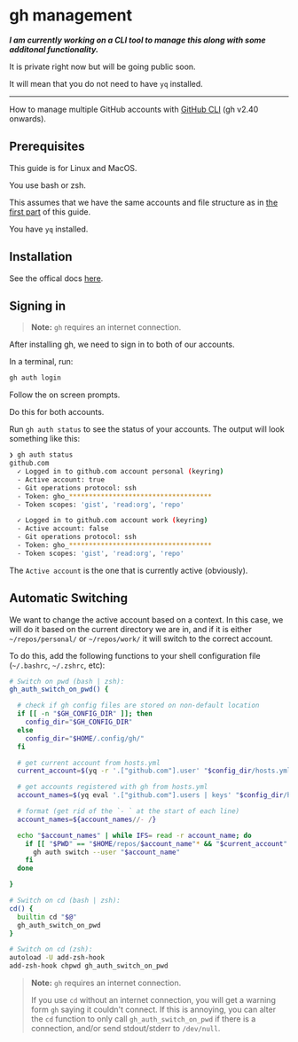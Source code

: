 # gh management

***I am currently working on a CLI tool to manage this along with some additonal functionality.***

It is private right now but will be going public soon.

It will mean that you do not need to have `yq` installed.

---

How to manage multiple GitHub accounts with [GitHub CLI](https://cli.github.com/) (gh v2.40 onwards).

## Prerequisites

This guide is for Linux and MacOS.

You use bash or zsh.

This assumes that we have the same accounts and file structure as in [the first part](./README.md) of this guide.

You have `yq` installed.

## Installation

See the offical docs [here](https://github.com/cli/cli#installation).

## Signing in

> **Note:**
> `gh` requires an internet connection.

After installing gh, we need to sign in to both of our accounts.

In a terminal, run:

```bash
gh auth login
```

Follow the on screen prompts.

Do this for both accounts.

Run `gh auth status` to see the status of your accounts. The output will look something like this:

```bash
❯ gh auth status
github.com
  ✓ Logged in to github.com account personal (keyring)
  - Active account: true
  - Git operations protocol: ssh
  - Token: gho_************************************
  - Token scopes: 'gist', 'read:org', 'repo'

  ✓ Logged in to github.com account work (keyring)
  - Active account: false
  - Git operations protocol: ssh
  - Token: gho_************************************
  - Token scopes: 'gist', 'read:org', 'repo'
```

The `Active account` is the one that is currently active (obviously).

## Automatic Switching

We want to change the active account based on a context. In this case, we will do it based on the current directory we are in, and if it is either `~/repos/personal/` or `~/repos/work/` it will switch to the correct account.

To do this, add the following functions to your shell configuration file (`~/.bashrc`, `~/.zshrc`, etc):

```bash
# Switch on pwd (bash | zsh):
gh_auth_switch_on_pwd() {

  # check if gh config files are stored on non-default location
  if [[ -n "$GH_CONFIG_DIR" ]]; then
    config_dir="$GH_CONFIG_DIR"
  else
    config_dir="$HOME/.config/gh/"
  fi

  # get current account from hosts.yml
  current_account=$(yq -r '.["github.com"].user' "$config_dir/hosts.yml")

  # get accounts registered with gh from hosts.yml
  account_names=$(yq eval '.["github.com"].users | keys' "$config_dir/hosts.yml")

  # format (get rid of the `- ` at the start of each line)
  account_names=${account_names//- /}

  echo "$account_names" | while IFS= read -r account_name; do
    if [[ "$PWD" == "$HOME/repos/$account_name"* && "$current_account" != "$account_name" ]]; then
      gh auth switch --user "$account_name"
    fi
  done

}

# Switch on cd (bash | zsh):
cd() {
  builtin cd "$@"
  gh_auth_switch_on_pwd
}

# Switch on cd (zsh):
autoload -U add-zsh-hook
add-zsh-hook chpwd gh_auth_switch_on_pwd
```

> **Note:**
> `gh` requires an internet connection.
>
> If you use `cd` without an internet connection, you will get a warning form `gh` saying it couldn't connect.
> If this is annoying, you can alter the `cd` function to only call `gh_auth_switch_on_pwd` if there is a connection, and/or send stdout/stderr to `/dev/null`.

